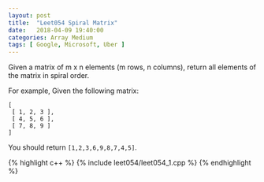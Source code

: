 ```yaml
---
layout: post
title:  "Leet054 Spiral Matrix"
date:   2018-04-09 19:40:00
categories: Array Medium
tags: [ Google, Microsoft, Uber ]
---
```


Given a matrix of m x n elements (m rows, n columns), return all elements of the matrix in spiral order.

For example,
Given the following matrix:
```
[
 [ 1, 2, 3 ],
 [ 4, 5, 6 ],
 [ 7, 8, 9 ]
]
```
You should return `[1,2,3,6,9,8,7,4,5]`.

{% highlight c++ %}
{% include leet054/leet054_1.cpp %}
{% endhighlight %}
